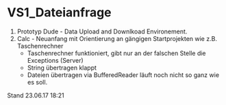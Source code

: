 # VS1_Dateianfrage

1. Prototyp Dude - Data Upload and Downlkoad Environement.
2. Calc - Neuanfang mit Orientierung an gängigen Startprojekten wie z.B. Taschenrechner
     - Taschenrechner funktioniert, gibt nur an der falschen Stelle die Exceptions (Server)
     - String übertragen klappt
     - Dateien übertragen via BufferedReader läuft noch nicht so ganz wie es soll.
     
Stand 23.06.17 18:21
